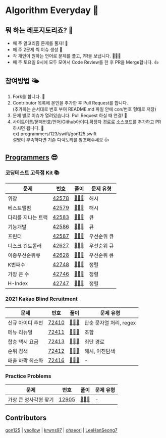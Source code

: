 # Algorithm Everyday 🥳
## 뭐 하는 레포지토리죠? 🤔
 - 매 주 알고리즘 문제를 풀자! 📒
 - 매 주 2문제 씩 이슈 생성 🔖
 - 각 개인이 원하는 언어로 문제를 풀고, PR을 보냅니다. 🧑🏼‍💻
 - 매 주 토요일 9시에 모두 모여서 Code Review를 한 후 PR을 Merge합니다. 👍
## 참여방법 🌤
1. Fork를 합니다. 🍴
2. Contributor 목록에 본인을 추가한 후 Pull Request를 합니다. <br> (추가하는 순서대로 번호 부여 README.md 파일 안에 con/번호 형태로 저장)
3. 문제 별로 이슈가 열려있습니다. Pull Request 하실 때 연결! 👻
3. 사이트이름/문제번호/언어/Github아이디.확장자 경로로 소스코드를 추가하고 PR 하시면 됩니다. 🐥 <br> ex) programmers/123/swift/gon125.swift <br>설명이 부족하다면 기존 디렉토리를 참조해주세요 👍

## [Programmers](https://programmers.co.kr) 😎
### 코딩테스트 고득점 Kit 📚 
| 문제 | 번호 | 풀이 | 문제 유형 |
| --- | --- | --- | ----- |
| 위장 | [42578][p/42578] | [🧑🏻‍💻][p/42578/solution] | 해시 |
| 베스트앨범 | [42579][p/42579] | [🧑🏻‍💻][p/42579/solution] | 해시 |
| 다리를 지나는 트럭 | [42583][p/42583] | [🧑🏻‍💻][p/42583/solution] | 큐 |
| 기능개발 | [42586][p/42586] | [🧑🏻‍💻][p/42586/solution] | 큐 |
| 프린터 | [42587][p/42587] | [🧑🏻‍💻][p/42587/solution] | 우선순위 큐 |
| 디스크 컨트롤러 | [42627][p/42627] | [🧑🏻‍💻][p/42627/solution] | 우선순위 큐 |
| 이중우선순위큐 | [42628][p/42628] | [🧑🏻‍💻][p/42628/solution] | 우선순위 큐 |
| K번째수 | [42748][p/42748] | [🧑🏻‍💻][p/42748/solution] | 정렬 |
| 가장 큰 수 | [42746][p/42746] | [🧑🏻‍💻][p/42746/solution] | 정렬 |
| H-Index | [42747][p/42747] | [🧑🏻‍💻][p/42747/solution] | 정렬 |

[p/42748]: https://programmers.co.kr/learn/courses/30/lessons/42748
[p/42748/solution]: /programmers/42748
[p/42746]: https://programmers.co.kr/learn/courses/30/lessons/42746
[p/42746/solution]: /programmers/42746
[p/42747]: https://programmers.co.kr/learn/courses/30/lessons/42747
[p/42747/solution]: /programmers/42747

[p/42628]: https://programmers.co.kr/learn/courses/30/lessons/42628
[p/42628/solution]: /programmers/42628

[p/42627]: https://programmers.co.kr/learn/courses/30/lessons/42627
[p/42627/solution]: /programmers/42627

[p/42587]: https://programmers.co.kr/learn/courses/30/lessons/42587
[p/42587/solution]: /programmers/42587

[p/42586]: https://programmers.co.kr/learn/courses/30/lessons/42586
[p/42586/solution]: /programmers/42586

[p/42583]: https://programmers.co.kr/learn/courses/30/lessons/42583
[p/42583/solution]: /programmers/42583

[p/42578]: https://programmers.co.kr/learn/courses/30/lessons/42578
[p/42578/solution]: /programmers/42578

[p/42579]: https://programmers.co.kr/learn/courses/30/lessons/42579
[p/42579/solution]: /programmers/42579

### 2021 Kakao Blind Rcruitment 
| 문제 | 번호 | 풀이 | 문제 유형 |
| --- | --- | --- | ----- |
| 신규 아이디 추천 | [72410][p/72410] | [🧑🏻‍💻][p/72410/solution] | 단순 문자열 처리, regex |
| 메뉴 리뉴얼 | [72411][p/72411] | [🧑🏻‍💻][p/72411/solution] | 조합 |
| 합승 택시 요금 | [72413][p/72413] | [🧑🏻‍💻][p/72413/solution] | 최단 경로 |
| 순위 검색 | [72412][p/72412] | [🧑🏻‍💻][p/72412/solution] | 해시, 이진탐색 |
| 매출 하락 최소화 | [72416][p/72416] | [🧑🏻‍💻][p/72416/solution] | - |

[p/72416]: https://programmers.co.kr/learn/courses/30/lessons/72416
[p/72416/solution]: /programmers/72416

[p/72412]: https://programmers.co.kr/learn/courses/30/lessons/72412
[p/72412/solution]: /programmers/72412

[p/72413]: https://programmers.co.kr/learn/courses/30/lessons/72413
[p/72413/solution]: /programmers/72413

[p/72411]: https://programmers.co.kr/learn/courses/30/lessons/72411
[p/72411/solution]: /programmers/72411

[p/72410]: https://programmers.co.kr/learn/courses/30/lessons/72410
[p/72410/solution]: /programmers/72410

### Practice Problems
| 문제 | 번호 |  풀이  | 문제 유형 |
| --- | --- | ----- | ----- |
| 가장 큰 정사각형 찾기 | [12905][p/12905] | [🧑🏻‍💻][p/12905/solution] | - |

[p/12905]: https://programmers.co.kr/learn/courses/30/lessons/12905
[p/12905/solution]: /programmers/12905

## Contributors
[gon125][con/1] | [yeollow][con/2] | [krwns97][con/3] | [ohaeori][con/4] | [LeeHanSeong7][con/5]

[comment]: <> (예시: con/본인 원하는 번호: 깃허브 링크)
[con/1]: https://github.com/gon125
[con/2]: https://github.com/yeollow
[con/3]: https://github.com/krwns97
[con/4]: https://github.com/ohaeori
[con/5]: https://github.com/LeeHanSeong7
